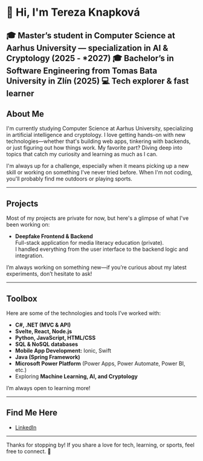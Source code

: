 # 👋 Hi, I'm Tereza Knapková


🎓 Master’s student in Computer Science at Aarhus University — specialization in AI & Cryptology (2025 - *2027)
🎓 Bachelor’s in Software Engineering from Tomas Bata University in Zlín (2025)
💻 Tech explorer & fast learner 
---

## About Me

I'm currently studying Computer Science at Aarhus University, specializing in artificial intelligence and cryptology. I love getting hands-on with new technologies—whether that's building web apps, tinkering with backends, or just figuring out how things work. My favorite part? Diving deep into topics that catch my curiosity and learning as much as I can.

I'm always up for a challenge, especially when it means picking up a new skill or working on something I've never tried before. When I'm not coding, you'll probably find me outdoors or playing sports.

---

## Projects

Most of my projects are private for now, but here's a glimpse of what I've been working on:

- **Deepfake Frontend & Backend**  
  Full-stack application for media literacy education (private).  
  I handled everything from the user interface to the backend logic and integration.

I’m always working on something new—if you’re curious about my latest experiments, don’t hesitate to ask!

---

## Toolbox

Here are some of the technologies and tools I’ve worked with:

- **C#, .NET (MVC & API)**
- **Svelte, React, Node.js**
- **Python, JavaScript, HTML/CSS**
- **SQL & NoSQL databases**
- **Mobile App Development:** Ionic, Swift
- **Java (Spring Framework)**
- **Microsoft Power Platform** (Power Apps, Power Automate, Power BI, etc.)
- Exploring **Machine Learning, AI, and Cryptology**

I’m always open to learning more!

---

## Find Me Here

- [LinkedIn](https://www.linkedin.com/in/knapkova-tereza/)

---

Thanks for stopping by! If you share a love for tech, learning, or sports, feel free to connect. 🚀
